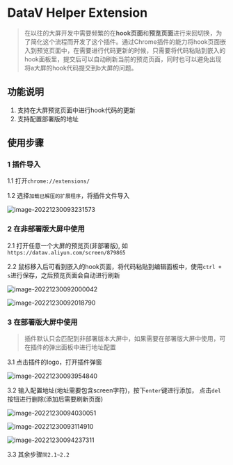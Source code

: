 # DataV Helper Extension

> 在以往的大屏开发中需要频繁的在**hook页面**和**预览页面**进行来回切换，为了简化这个流程而开发了这个插件。通过Chrome插件的能力将hook页面嵌入到预览页面中，在需要进行代码更新的时候，只需要将代码粘贴到嵌入的hook面板里，提交后可以自动刷新当前的预览页面，同时也可以避免出现将a大屏的hook代码提交到b大屏的问题。



## 功能说明

1. 支持在大屏预览页面中进行hook代码的更新
2. 支持配置部署版的地址



## 使用步骤

### 1 插件导入

1.1 打开`chrome://extensions/`

1.2 选择`加载已解压的扩展程序`，将插件文件导入

![image-20221230093231573](https://zhangjiamin-bucket.oss-cn-hangzhou.aliyuncs.com/self/datav-helper-extension/image-20221230093231573.png)

### 2 在非部署版大屏中使用

2.1 打开任意一个大屏的预览页(非部署版), 如 `https://datav.aliyun.com/screen/879865`

2.2 鼠标移入后可看到嵌入的hook页面，将代码粘贴到编辑面板中，使用`ctrl + s`进行保存，之后预览页面会自动进行刷新

![image-20221230092000042](https://zhangjiamin-bucket.oss-cn-hangzhou.aliyuncs.com/self/datav-helper-extension/image-20221230092000042.png)



![image-20221230092018790](https://zhangjiamin-bucket.oss-cn-hangzhou.aliyuncs.com/self/datav-helper-extension/image-20221230092018790.png)

### 3 在部署版大屏中使用

> 插件默认只会匹配到非部署版本大屏中，如果需要在部署版大屏中使用，可在插件的弹出面板中进行地址配置

3.1 点击插件的logo，打开插件弹窗

![image-20221230093954840](https://zhangjiamin-bucket.oss-cn-hangzhou.aliyuncs.com/self/datav-helper-extension/image-20221230093954840.png)

3.2 输入配置地址(地址需要包含screen字符)，按下`enter`键进行添加， 点击`del`按钮进行删除(添加后需要刷新页面)

![image-20221230094030051](https://zhangjiamin-bucket.oss-cn-hangzhou.aliyuncs.com/self/datav-helper-extension/image-20221230094030051.png)

![image-20221230093114910](https://zhangjiamin-bucket.oss-cn-hangzhou.aliyuncs.com/self/datav-helper-extension/image-20221230094100754.png)

![image-20221230094237311](https://zhangjiamin-bucket.oss-cn-hangzhou.aliyuncs.com/self/datav-helper-extension/image-20221230094237311.png)

3.3 其余步骤`同2.1~2.2`
